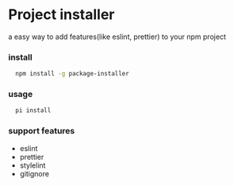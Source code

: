 # Project installer

a easy way to add features(like eslint, prettier) to your npm project

### install
```bash
  npm install -g package-installer
```

### usage
```bash
  pi install
```

### support features
* eslint
* prettier
* stylelint
* gitignore